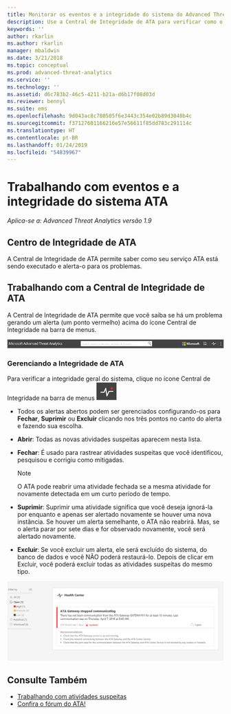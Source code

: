 ```yaml
---
title: Monitorar os eventos e a integridade do sistema do Advanced Threat Analytics | Microsoft Docs
description: Use a Central de Integridade de ATA para verificar como o serviço do ATA está funcionando e seja alertado sobre possíveis problemas e exibir eventos de sistema no Visualizador de Eventos.
keywords: ''
author: rkarlin
ms.author: rkarlin
manager: mbaldwin
ms.date: 3/21/2018
ms.topic: conceptual
ms.prod: advanced-threat-analytics
ms.service: ''
ms.technology: ''
ms.assetid: d6c783b2-46c5-4211-b21a-d6b17f08d03d
ms.reviewer: bennyl
ms.suite: ems
ms.openlocfilehash: 9d043ac8c780505f6e3443c354e02b89d3040b4c
ms.sourcegitcommit: f37127601166216e57e56611f85dd783c291114c
ms.translationtype: HT
ms.contentlocale: pt-BR
ms.lasthandoff: 01/24/2019
ms.locfileid: "54839967"
---
```

# <a name="working-with-ata-system-health-and-events"></a>Trabalhando com eventos e a integridade do sistema ATA

*Aplica-se a: Advanced Threat Analytics versão 1.9*

## <a name="ata-health-center"></a>Centro de Integridade de ATA

A Central de Integridade de ATA permite saber como seu serviço ATA está sendo executado e alerta-o para os problemas.

## <a name="working-with-the-ata-health-center"></a>Trabalhando com a Central de Integridade de ATA
A Central de Integridade de ATA permite que você saiba se há um problema gerando um alerta (um ponto vermelho) acima do ícone Central de Integridade na barra de menus.

![Barra de ferramentas do ponto vermelho da Central de Integridade do ATA](media/ATA-Health-Center-Alert-red-dot.png)

### <a name="managing-ata-health"></a>Gerenciando a Integridade de ATA
Para verificar a integridade geral do sistema, clique no ícone Central de Integridade na barra de menus ![Ícone Central de Integridade de ATA](media/ATA-red-dot.png)

-   Todos os alertas abertos podem ser gerenciados configurando-os para **Fechar**, **Suprimir** ou **Excluir** clicando nos três pontos no canto do alerta e fazendo sua escolha.

-   **Abrir**: Todas as novas atividades suspeitas aparecem nesta lista.

-   **Fechar**: É usado para rastrear atividades suspeitas que você identificou, pesquisou e corrigiu como mitigadas.

    > [!NOTE]
    > O ATA pode reabrir uma atividade fechada se a mesma atividade for novamente detectada em um curto período de tempo.

-   **Suprimir**: Suprimir uma atividade significa que você deseja ignorá-la por enquanto e apenas ser alertado novamente se houver uma nova instância. Se houver um alerta semelhante, o ATA não reabrirá. Mas, se o alerta parar por sete dias e for observado novamente, você será alertado novamente.

- **Excluir**: Se você excluir um alerta, ele será excluído do sistema, do banco de dados e você NÃO poderá restaurá-lo. Depois de clicar em Excluir, você poderá excluir todas as atividades suspeitas do mesmo tipo.



![Imagem dos problemas da Central de Integridade de ATA](media/ATA-Health-Issue.JPG)






## <a name="see-also"></a>Consulte Também

- [Trabalhando com atividades suspeitas](working-with-suspicious-activities.md)
- [Confira o fórum do ATA!](https://social.technet.microsoft.com/Forums/security/home?forum=mata)
